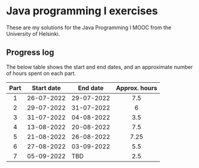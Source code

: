 # Java programming I exercises

These are my solutions for the Java Programming I MOOC from the University of
Helsinki.

## Progress log

The below table shows the start and end dates, and an approximate number of 
hours spent on each part.

| Part | Start date | End date | Approx. hours |
|:----:|------------|----------|:-------------:|
| 1    | 26-07-2022 |29-07-2022| 7.5           |
| 2    | 29-07-2022 |31-07-2022| 6             |
| 3    | 31-07-2022 |04-08-2022| 3.5           |
| 4    | 13-08-2022 |20-08-2022| 7.5           |
| 5    | 21-08-2022 |26-08-2022| 7.25          |
| 6    | 27-08-2022 |03-09-2022| 5.5           |
| 7    | 05-09-2022 |  TBD     | 2.5           |
